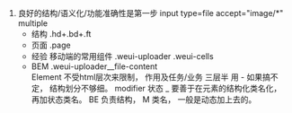 1. 良好的结构/语义化/功能准确性是第一步
   input type=file accept="image/*" multiple
   - 结构 .hd+.bd+.ft 
   - 页面 .page
   - 经验 移动端的常用组件
     .weui-uploader
     .weui-cells
   - BEM
     .weui-uploader__file-content      
     Element 不受html层次来限制， 作用及任务/业务
     三层半 用 - 如果搞不定， 结构划分不够细。
     modifier 状态 _ 要善于在元素的结构化类名化，再加状态类名。
     BE 负责结构， M 类名， 一般是动态加上去的。